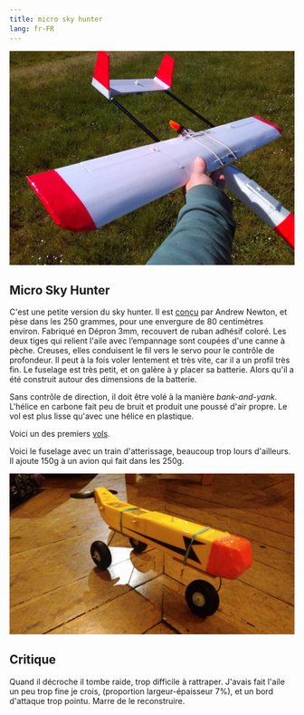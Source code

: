 ```yaml
---
title: micro sky hunter
lang: fr-FR
---
```


![](micro_sky_hunter.jpg)

## Micro Sky Hunter

C'est une petite version du sky hunter. Il est [conçu](http://newtonairlines.blogspot.com/search/label/-%20Micro%20Skyhunter) par Andrew Newton, et pèse dans les 250 grammes, pour une envergure de 80 centimètres environ.  Fabriqué en Dépron 3mm, recouvert de ruban adhésif coloré.  Les deux tiges qui relient l'aile avec l’empannage sont coupées d'une canne à pèche. Creuses, elles conduisent le fil vers le servo pour le contrôle de profondeur.   Il peut à la fois voler lentement et très vite, car il a un profil très fin. Le fuselage est très petit, et on galère à y placer sa batterie. Alors qu'il a été construit autour des dimensions de la batterie.

Sans contrôle de direction, il doit être volé à la manière *bank-and-yank*. L'hélice en carbone fait peu de bruit et produit une poussé d'air propre. Le vol est plus lisse qu'avec une hélice en plastique.


Voici un des premiers [vols](https://photos.app.goo.gl/zpXVDPHK7i6VReHq9). 

Voici le fuselage avec un train d'atterissage, beaucoup trop lours d'ailleurs. Il ajoute 150g à un avion qui fait dans les 250g.

![](micro-sky-hunter-wheels.jpeg)

## Critique

Quand il décroche il tombe raide, trop difficile à rattraper. J'avais fait l'aile un peu trop fine je crois, (proportion largeur-épaisseur 7%), et un bord d'attaque trop pointu.  Marre de le reconstruire.
